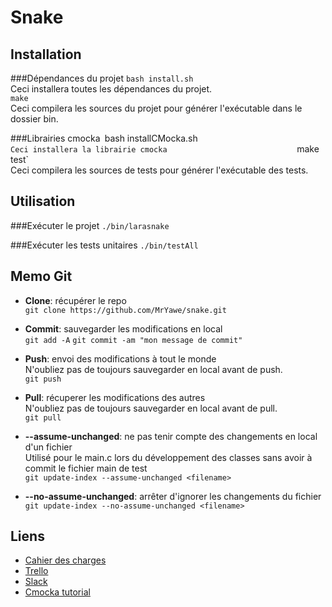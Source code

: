 # Snake

## Installation
###Dépendances du projet
`bash install.sh`   
Ceci installera toutes les dépendances du projet.                             
`make`                                     
Ceci compilera les sources du projet pour générer l'exécutable dans le dossier bin.

###Librairies cmocka`
`bash installCMocka.sh`                          
Ceci installera la librairie cmocka                             
`make test`                                              
Ceci compilera les sources de tests pour générer l'exécutable des tests.                             

## Utilisation
###Exécuter le projet
`./bin/larasnake `

###Exécuter les tests unitaires
`./bin/testAll`

## Memo Git

* **Clone**: récupérer le repo  
`git clone https://github.com/MrYawe/snake.git`

* **Commit**: sauvegarder les modifications en local     
`git add -A`
`git commit -am "mon message de commit"`

* **Push**: envoi des modifications à tout le monde      
N'oubliez pas de toujours sauvegarder en local avant de push.    
`git push`

* **Pull**: récuperer les modifications des autres      
N'oubliez pas de toujours sauvegarder en local avant de pull.   
`git pull`

* **--assume-unchanged**: ne pas tenir compte des changements en local d'un fichier       
Utilisé pour le main.c lors du développement des classes sans avoir à commit le fichier main de test        
`git update-index --assume-unchanged <filename>`
* **--no-assume-unchanged**: arrêter d'ignorer les changements du fichier       
`git update-index --no-assume-unchanged <filename>`

## Liens
* [Cahier des charges](https://goo.gl/QdoBUI)
* [Trello](https://trello.com/b/cI9Wid56/ipi-snake)
* [Slack](https://larakis.slack.com)
* [Cmocka tutorial](http://zhuyong.me/blog/2014/03/19/c-code-unit-testing-using-cmocka/)

